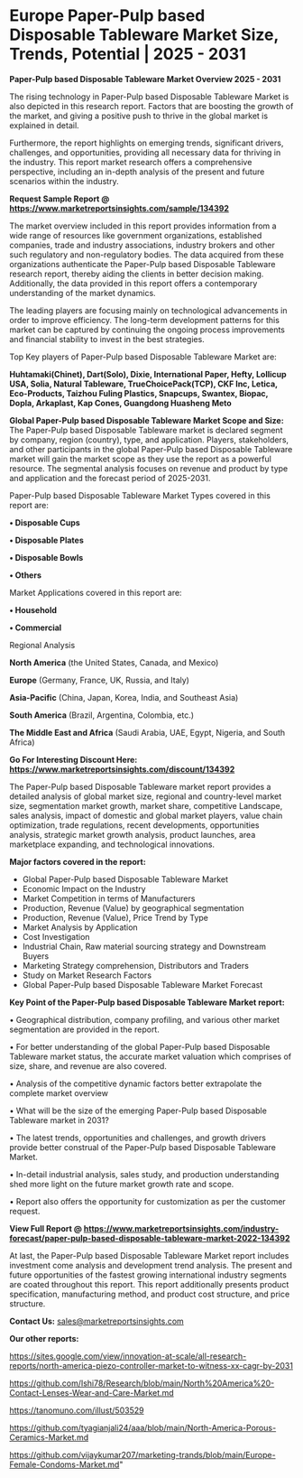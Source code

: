 # Europe Paper-Pulp based Disposable Tableware Market Size, Trends, Potential | 2025 - 2031

<Strong> Paper-Pulp based Disposable Tableware Market Overview 2025 - 2031</strong>

The rising technology in Paper-Pulp based Disposable Tableware Market is also depicted in this research report. Factors that are boosting the growth of the market, and giving a positive push to thrive in the global market is explained in detail.

Furthermore, the report highlights on emerging trends, significant drivers, challenges, and opportunities, providing all necessary data for thriving in the industry. This report market research offers a comprehensive perspective, including an in-depth analysis of the present and future scenarios within the industry.

<strong>Request Sample Report @ <a href=https://www.marketreportsinsights.com/sample/134392>https://www.marketreportsinsights.com/sample/134392</a></strong>

The market overview included in this report provides information from a wide range of resources like government organizations, established companies, trade and industry associations, industry brokers and other such regulatory and non-regulatory bodies. The data acquired from these organizations authenticate the Paper-Pulp based Disposable Tableware research report, thereby aiding the clients in better decision making. Additionally, the data provided in this report offers a contemporary understanding of the market dynamics.

The leading players are focusing mainly on technological advancements in order to improve efficiency. The long-term development patterns for this market can be captured by continuing the ongoing process improvements and financial stability to invest in the best strategies.

Top Key players of Paper-Pulp based Disposable Tableware Market are:

<strong>Huhtamaki(Chinet), Dart(Solo), Dixie, International Paper, Hefty, Lollicup USA, Solia, Natural Tableware, TrueChoicePack(TCP), CKF Inc, Letica, Eco-Products, Taizhou Fuling Plastics, Snapcups, Swantex, Biopac, Dopla, Arkaplast, Kap Cones, Guangdong Huasheng Meto</strong>

<strong><b>Global Paper-Pulp based Disposable Tableware Market Scope and Size:</b></strong>
The Paper-Pulp based Disposable Tableware market is declared segment by company, region (country), type, and application. Players, stakeholders, and other participants in the global Paper-Pulp based Disposable Tableware market will gain the market scope as they use the report as a powerful resource. The segmental analysis focuses on revenue and product by type and application and the forecast period of 2025-2031.

Paper-Pulp based Disposable Tableware Market Types covered in this report are:

<strong>• Disposable Cups

• Disposable Plates

• Disposable Bowls

• Others</strong>

Market Applications covered in this report are:

<strong>• Household

• Commercial</strong> 

Regional Analysis

<strong>North America</strong> (the United States, Canada, and Mexico)

<strong>Europe</strong> (Germany, France, UK, Russia, and Italy)

<strong>Asia-Pacific</strong> (China, Japan, Korea, India, and Southeast Asia)

<strong>South America</strong> (Brazil, Argentina, Colombia, etc.)

<strong>The Middle East and Africa</strong> (Saudi Arabia, UAE, Egypt, Nigeria, and South Africa)

<strong>Go For Interesting Discount Here: <a href=https://www.marketreportsinsights.com/discount/134392>https://www.marketreportsinsights.com/discount/134392</a></strong>

The Paper-Pulp based Disposable Tableware market report provides a detailed analysis of global market size, regional and country-level market size, segmentation market growth, market share, competitive Landscape, sales analysis, impact of domestic and global market players, value chain optimization, trade regulations, recent developments, opportunities analysis, strategic market growth analysis, product launches, area marketplace expanding, and technological innovations.

<strong><b>Major factors covered in the report:</b></strong>
<ul>
  <li>Global Paper-Pulp based Disposable Tableware Market </li>
  <li>Economic Impact on the Industry</li>
  <li>Market Competition in terms of Manufacturers</li>
  <li>Production, Revenue (Value) by geographical segmentation</li>
  <li>Production, Revenue (Value), Price Trend by Type</li>
  <li>Market Analysis by Application</li>
  <li>Cost Investigation</li>
  <li>Industrial Chain, Raw material sourcing strategy and Downstream Buyers</li>
  <li>Marketing Strategy comprehension, Distributors and Traders</li>
  <li>Study on Market Research Factors</li>
  <li>Global Paper-Pulp based Disposable Tableware Market Forecast</li>
</ul>

<strong><b>Key Point of the Paper-Pulp based Disposable Tableware Market report:</b></strong>

• Geographical distribution, company profiling, and various other market segmentation are provided in the report.

• For better understanding of the global Paper-Pulp based Disposable Tableware market status, the accurate market valuation which comprises of size, share, and revenue are also covered.

• Analysis of the competitive dynamic factors better extrapolate the complete market overview

• What will be the size of the emerging Paper-Pulp based Disposable Tableware market in 2031?

• The latest trends, opportunities and challenges, and growth drivers provide better construal of the Paper-Pulp based Disposable Tableware Market.

• In-detail industrial analysis, sales study, and production understanding shed more light on the future market growth rate and scope.

• Report also offers the opportunity for customization as per the customer request.

<strong><b>View Full Report @ <a href=https://www.marketreportsinsights.com/industry-forecast/paper-pulp-based-disposable-tableware-market-2022-134392>https://www.marketreportsinsights.com/industry-forecast/paper-pulp-based-disposable-tableware-market-2022-134392</a></b></strong>


At last, the Paper-Pulp based Disposable Tableware Market report includes investment come analysis and development trend analysis. The present and future opportunities of the fastest growing international industry segments are coated throughout this report. This report additionally presents product specification, manufacturing method, and product cost structure, and price structure.

<strong>Contact Us:</strong>
sales@marketreportsinsights.com

<strong>Our other reports:</strong>

<a href=https://sites.google.com/view/innovation-at-scale/all-research-reports/north-america-piezo-controller-market-to-witness-xx-cagr-by-2031>https://sites.google.com/view/innovation-at-scale/all-research-reports/north-america-piezo-controller-market-to-witness-xx-cagr-by-2031</a>

<a href=https://github.com/Ishi78/Research/blob/main/North%20America%20-Contact-Lenses-Wear-and-Care-Market.md>https://github.com/Ishi78/Research/blob/main/North%20America%20-Contact-Lenses-Wear-and-Care-Market.md</a>

<a href=https://tanomuno.com/illust/503529>https://tanomuno.com/illust/503529</a>

<a href=https://github.com/tyagianjali24/aaa/blob/main/North-America-Porous-Ceramics-Market.md>https://github.com/tyagianjali24/aaa/blob/main/North-America-Porous-Ceramics-Market.md</a>

<a href=https://github.com/vijaykumar207/marketing-trands/blob/main/Europe-Female-Condoms-Market.md>https://github.com/vijaykumar207/marketing-trands/blob/main/Europe-Female-Condoms-Market.md</a>"
